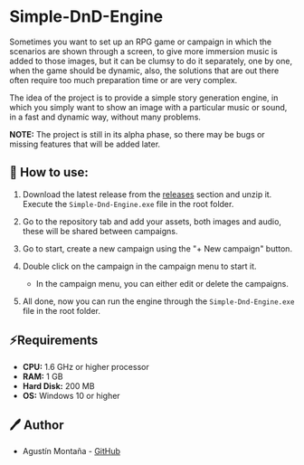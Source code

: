 # Simple-DnD-Engine

Sometimes you want to set up an RPG game or campaign in which the scenarios are shown through a screen, to give more immersion music is added to those images, but it can be clumsy to do it separately, one by one, when the game should be dynamic, also, the solutions that are out there often require too much preparation time or are very complex.

The idea of the project is to provide a simple story generation engine, in which you simply want to show an image with a particular music or sound, in a fast and dynamic way, without many problems.

**NOTE:** The project is still in its alpha phase, so there may be bugs or missing features that will be added later.

## 🔧 How to use:

1. Download the latest release from the [releases](https://github.com/Agustinm28/DnD-Simple-Engine/releases) section and unzip it. Execute the `Simple-Dnd-Engine.exe` file in the root folder.

2. Go to the repository tab and add your assets, both images and audio, these will be shared between campaigns.

3. Go to start, create a new campaign using the "+ New campaign" button.

4. Double click on the campaign in the campaign menu to start it.

    - In the campaign menu, you can either edit or delete the campaigns.

5. All done, now you can run the engine through the `Simple-Dnd-Engine.exe` file in the root folder.

## ⚡Requirements

- **CPU:** 1.6 GHz or higher processor
- **RAM:** 1 GB 
- **Hard Disk:** 200 MB
- **OS:** Windows 10 or higher

## 🖊️ Author

- Agustín Montaña - [GitHub](https://github.com/Agustinm28)
